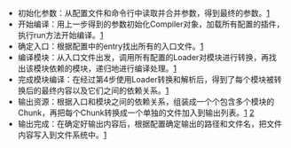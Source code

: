 - 初始化参数：从配置文件和命令行中读取并合并参数，得到最终的参数。[1](https://blog.csdn.net/leelxp/article/details/107209190)
- 开始编译：用上一步得到的参数初始化Compiler对象，加载所有配置的插件，执行run方法开始编译。[1](https://blog.csdn.net/leelxp/article/details/107209190)
- 确定入口：根据配置中的entry找出所有的入口文件。[1](https://blog.csdn.net/leelxp/article/details/107209190)
- 编译模块：从入口文件出发，调用所有配置的Loader对模块进行转换，再找出该模块依赖的模块，递归地进行编译处理。[1](https://blog.csdn.net/leelxp/article/details/107209190)
- 完成模块编译：在经过第4步使用Loader转换和解析后，得到了每个模块被转换后的最终内容以及它们之间的依赖关系。[1](https://blog.csdn.net/leelxp/article/details/107209190)
- 输出资源：根据入口和模块之间的依赖关系，组装成一个个包含多个模块的Chunk，再把每个Chunk转换成一个单独的文件加入到输出列表。[1](https://blog.csdn.net/leelxp/article/details/107209190) [2](https://www.jianshu.com/p/952541d2713a)
- 输出完成：在确定好输出内容后，根据配置确定输出的路径和文件名，把文件内容写入到文件系统中。[1](https://blog.csdn.net/leelxp/article/details/107209190)